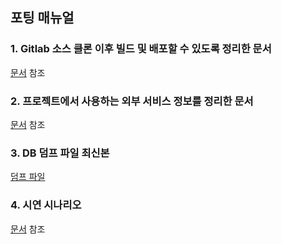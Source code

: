 ## 포팅 매뉴얼

### 1. Gitlab 소스 클론 이후 빌드 및 배포할 수 있도록 정리한 문서

[문서](./%EC%9E%90%EC%9C%A8_PJT_%EB%8C%80%EC%A0%842%EB%B0%98_B201_%ED%8F%AC%ED%8C%85_%EB%A7%A4%EB%89%B4%EC%96%BC.pdf) 참조

### 2. 프로젝트에서 사용하는 외부 서비스 정보를 정리한 문서

[문서](./%EC%9E%90%EC%9C%A8_PJT_%EB%8C%80%EC%A0%842%EB%B0%98_B201_%ED%8F%AC%ED%8C%85_%EB%A7%A4%EB%89%B4%EC%96%BC.pdf) 참조

### 3. DB 덤프 파일 최신본

[덤프 파일](./apple_tree-20221120.sql)

### 4. 시연 시나리오

[문서](./%EC%8B%9C%EC%97%B0%EC%8B%9C%EB%82%98%EB%A6%AC%EC%98%A4.pdf) 참조
